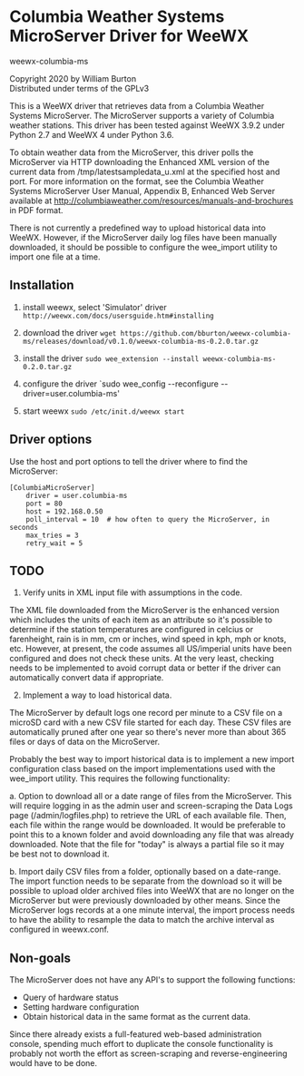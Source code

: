 # Columbia Weather Systems MicroServer Driver for WeeWX

weewx-columbia-ms

Copyright 2020 by William Burton\
Distributed under terms of the GPLv3

This is a WeeWX driver that retrieves data from a Columbia Weather Systems 
MicroServer. The MicroServer supports a variety of Columbia weather stations.
This driver has been tested against WeeWX 3.9.2 under Python 2.7 
and WeeWX 4 under Python 3.6.

To obtain weather data from the MicroServer, this driver polls the MicroServer 
via HTTP downloading the Enhanced XML version of the current data from 
/tmp/latestsampledata_u.xml at the specified host and port. For more 
information on the format, see the Columbia Weather Systems MicroServer 
User Manual, Appendix B, Enhanced Web Server available at 
http://columbiaweather.com/resources/manuals-and-brochures in PDF format.

There is not currently a predefined way to upload historical data into WeeWX.
However, if the MicroServer daily log files have been manually downloaded, it 
should be possible to configure the wee_import utility to import one file at a 
time.

## Installation

1) install weewx, select 'Simulator' driver
   `http://weewx.com/docs/usersguide.htm#installing`

1) download the driver
   `wget https://github.com/bburton/weewx-columbia-ms/releases/download/v0.1.0/weewx-columbia-ms-0.2.0.tar.gz`

1) install the driver
   `sudo wee_extension --install weewx-columbia-ms-0.2.0.tar.gz`

1) configure the driver
   `sudo wee_config --reconfigure --driver=user.columbia-ms'

1) start weewx
   `sudo /etc/init.d/weewx start`

## Driver options

Use the host and port options to tell the driver where to find the MicroServer:

```
[ColumbiaMicroServer]
    driver = user.columbia-ms
    port = 80
    host = 192.168.0.50
    poll_interval = 10  # how often to query the MicroServer, in seconds
    max_tries = 3
    retry_wait = 5  
```

## TODO

1. Verify units in XML input file with assumptions in the code.

The XML file downloaded from the MicroServer is the enhanced version which
includes the units of each item as an attribute so it's possible to determine 
if the station temperatures are configured in celcius or farenheight, rain 
is in mm, cm or inches, wind speed in kph, mph or knots, etc. However, at 
present, the code assumes all US/imperial units have been configured and 
does not check these units. At the very least, checking needs to be 
implemented to avoid corrupt data or better if the driver can automatically
convert data if appropriate.

2. Implement a way to load historical data.

The MicroServer by default logs one record per minute to a CSV file on a
microSD card with a new CSV file started for each day. These CSV files are
automatically pruned after one year so there's never more than about 365 
files or days of data on the MicroServer.

Probably the best way to import historical data is to implement a new import
configuration class based on the import implementations used with the 
wee_import utility. This requires the following functionality:

   a. Option to download all or a date range of files from the MicroServer. 
   This will require logging in as the admin user and screen-scraping the 
   Data Logs page (/admin/logfiles.php) to retrieve the URL of each available 
   file. Then, each file within the range would be downloaded. It would be 
   preferable to point this to a known folder and avoid downloading any
   file that was already downloaded. Note that the file for "today" is always
   a partial file so it may be best not to download it.

   b. Import daily CSV files from a folder, optionally based on a date-range.
   The import function needs to be separate from the download so it will be
   possible to upload older archived files into WeeWX that are no longer 
   on the MicroServer but were previously downloaded by other means. Since the
   MicroServer logs records at a one minute interval, the import process needs 
   to have the ability to resample the data to match the archive interval as 
   configured in weewx.conf.  

## Non-goals

The MicroServer does not have any API's to support the following functions:
* Query of hardware status
* Setting hardware configuration
* Obtain historical data in the same format as the current data.

Since there already exists a full-featured web-based administration console, 
spending much effort to duplicate the console functionality is probably not 
worth the effort as screen-scraping and reverse-engineering would have to be
done.
